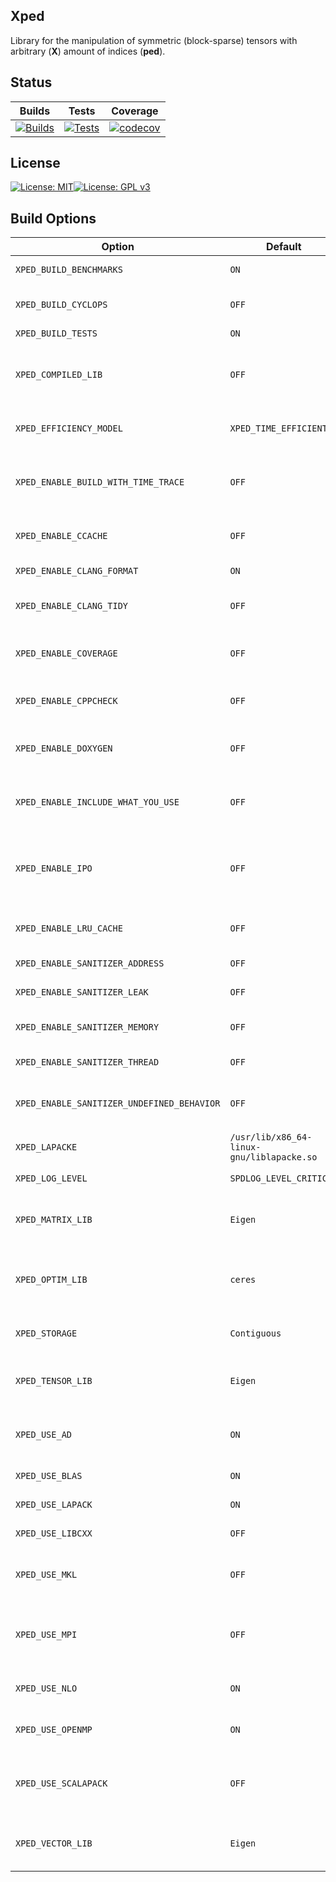 ## Xped
Library for the manipulation of symmetric (block-sparse) tensors with arbitrary (**X**) amount of indices (**ped**).

## Status

|Builds  | Tests | 	Coverage |
|:-: | :-: | :-: |
| [![Builds](https://github.com/cpp977/Xped/workflows/Builds/badge.svg)](https://github.com/cpp977/Xped/actions)|[![Tests](https://github.com/cpp977/Xped/workflows/Tests/badge.svg)](https://github.com/cpp977/Xped/actions)|[![codecov](https://codecov.io/gh/cpp977/Xped/branch/master/graph/badge.svg?token=MRQLD834VO)](https://codecov.io/gh/cpp977/Xped)|

## License
[![License: MIT](https://img.shields.io/badge/License-MIT-yellow.svg)](https://opensource.org/licenses/MIT)[![License: GPL v3](https://img.shields.io/badge/License-GPLv3-blue.svg)](https://www.gnu.org/licenses/gpl-3.0)

## Build Options

| Option | Default | Description |
| --- | --- | --- |
| `XPED_BUILD_BENCHMARKS` | `ON` | Build the benchmarks. |
| `XPED_BUILD_CYCLOPS` | `OFF` | Build the cyclops library from source. |
| `XPED_BUILD_TESTS` | `ON` | Build the tests. |
| `XPED_COMPILED_LIB` | `OFF` | Configure the library as a compiled library. Long compile times. |
| `XPED_EFFICIENCY_MODEL` | `XPED_TIME_EFFICIENT` | Xped tries to be time efficient. |
| `XPED_ENABLE_BUILD_WITH_TIME_TRACE` | `OFF` | Enable -ftime-trace to generate time tracing .json files on clang |
| `XPED_ENABLE_CCACHE` | `OFF` | Enable a compiler cache if available |
| `XPED_ENABLE_CLANG_FORMAT` | `ON` | Enable clang-format target. |
| `XPED_ENABLE_CLANG_TIDY` | `OFF` | Enable static analysis with clang-tidy |
| `XPED_ENABLE_COVERAGE` | `OFF` | Enable coverage reporting for gcc/clang |
| `XPED_ENABLE_CPPCHECK` | `OFF` | Enable static analysis with cppcheck |
| `XPED_ENABLE_DOXYGEN` | `OFF` | Enable doxygen doc builds of source |
| `XPED_ENABLE_INCLUDE_WHAT_YOU_USE` | `OFF` | Enable static analysis with include-what-you-use |
| `XPED_ENABLE_IPO` | `OFF` | Enable Interprocedural Optimization, aka Link Time Optimization (LTO) |
| `XPED_ENABLE_LRU_CACHE` | `OFF` | Use lru cache library from github. |
| `XPED_ENABLE_SANITIZER_ADDRESS` | `OFF` | Enable address sanitizer |
| `XPED_ENABLE_SANITIZER_LEAK` | `OFF` | Enable leak sanitizer |
| `XPED_ENABLE_SANITIZER_MEMORY` | `OFF` | Enable memory sanitizer |
| `XPED_ENABLE_SANITIZER_THREAD` | `OFF` | Enable thread sanitizer |
| `XPED_ENABLE_SANITIZER_UNDEFINED_BEHAVIOR` | `OFF` | Enable undefined behavior sanitizer |
| `XPED_LAPACKE` | `/usr/lib/x86_64-linux-gnu/liblapacke.so` | Path to a library. |
| `XPED_LOG_LEVEL` | `SPDLOG_LEVEL_CRITICAL` | Compile time log level. |
| `XPED_MATRIX_LIB` | `Eigen` | Used matrix library for plain tensor operations. |
| `XPED_OPTIM_LIB` | `ceres` | Used library for nonlinear gradient-based optimization. |
| `XPED_STORAGE` | `Contiguous` | Used storage for Xped::Tensor. |
| `XPED_TENSOR_LIB` | `Eigen` | Used tensor library for plain tensor operations. |
| `XPED_USE_AD` | `ON` | Use automatic differentiation (AD) with Xped Tensors. |
| `XPED_USE_BLAS` | `ON` | Enable blas linking. |
| `XPED_USE_LAPACK` | `ON` | Enable lapack linking. |
| `XPED_USE_LIBCXX` | `OFF` | Use libc++ from llvm. |
| `XPED_USE_MKL` | `OFF` | Enable use of intel math kernel library (MKL). |
| `XPED_USE_MPI` | `OFF` | Enable message parsing interface (mpi) parallelization |
| `XPED_USE_NLO` | `ON` | Use nonlinear optimization algorithms. |
| `XPED_USE_OPENMP` | `ON` | Enable openmp parallelization |
| `XPED_USE_SCALAPACK` | `OFF` | Enable scalapack linking (only useful for MPI programs). |
| `XPED_VECTOR_LIB` | `Eigen` | Used matrix library for plain tensor operations. |

